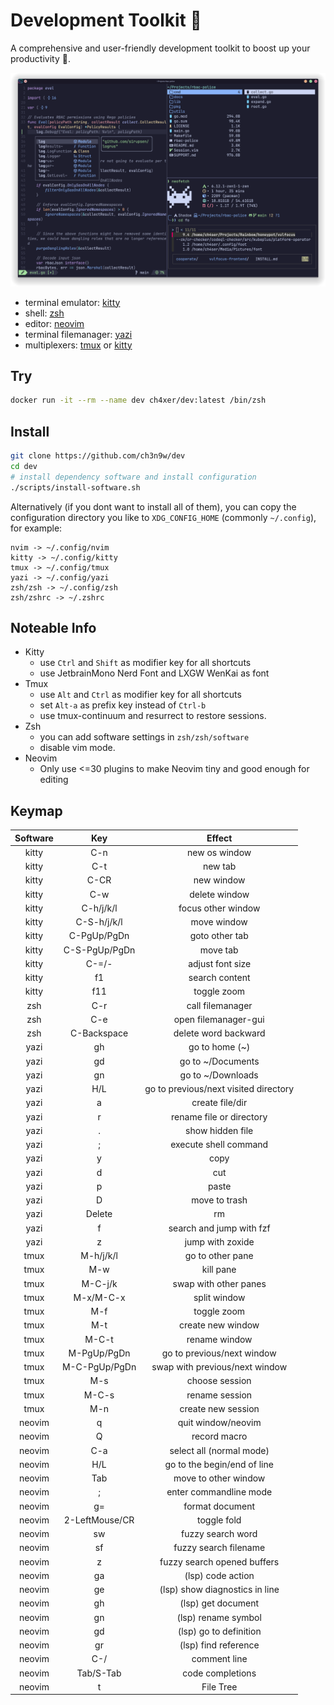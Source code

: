 # Development Toolkit 📡

A comprehensive and user-friendly development toolkit to boost up your productivity 🚀.

![Screenshot](cover.png)

- terminal emulator: [kitty](https://github.com/kovidgoyal/kitty)
- shell: [zsh](https://www.zsh.org/)
- editor: [neovim](https://github.com/neovim/neovim)
- terminal filemanager: [yazi](https://github.com/sxyazi/yazi)
- multiplexers: [tmux](https://github.com/tmux/tmux) or [kitty](https://github.com/kovidgoyal/kitty)

## Try

```bash
docker run -it --rm --name dev ch4xer/dev:latest /bin/zsh
```

## Install

```bash
git clone https://github.com/ch3n9w/dev
cd dev
# install dependency software and install configuration
./scripts/install-software.sh
```

Alternatively (if you dont want to install all of them), you can copy the configuration directory you like to `XDG_CONFIG_HOME` (commonly `~/.config`), for example:

```
nvim -> ~/.config/nvim
kitty -> ~/.config/kitty
tmux -> ~/.config/tmux
yazi -> ~/.config/yazi
zsh/zsh -> ~/.config/zsh
zsh/zshrc -> ~/.zshrc
```

## Noteable Info

- Kitty
  - use `Ctrl` and `Shift` as modifier key for all shortcuts
  - use JetbrainMono Nerd Font and LXGW WenKai as font
- Tmux
  - use `Alt` and `Ctrl` as modifier key for all shortcuts
  - set `Alt-a` as prefix key instead of `Ctrl-b`
  - use tmux-continuum and resurrect to restore sessions.
- Zsh
  - you can add software settings in `zsh/zsh/software`
  - disable vim mode.
- Neovim
  - Only use <=30 plugins to make Neovim tiny and good enough for editing

## Keymap

| Software |      Key       |                Effect                 |
| :------: | :------------: | :-----------------------------------: |
|  kitty   |      C-n       |             new os window             |
|  kitty   |      C-t       |                new tab                |
|  kitty   |      C-CR      |              new window               |
|  kitty   |      C-w       |             delete window             |
|  kitty   |   C-h/j/k/l    |          focus other window           |
|  kitty   |  C-S-h/j/k/l   |              move window              |
|  kitty   |  C-PgUp/PgDn   |            goto other tab             |
|  kitty   | C-S-PgUp/PgDn  |               move tab                |
|  kitty   |     C-=/-      |           adjust font size            |
|  kitty   |       f1       |            search content             |
|  kitty   |      f11       |              toggle zoom              |
|   zsh    |      C-r       |           call filemanager            |
|   zsh    |      C-e       |         open filemanager-gui          |
|   zsh    |  C-Backspace   |         delete word backward          |
|   yazi   |       gh       |            go to home (~)             |
|   yazi   |       gd       |           go to ~/Documents           |
|   yazi   |       gn       |           go to ~/Downloads           |
|   yazi   |      H/L       | go to previous/next visited directory |
|   yazi   |       a        |            create file/dir            |
|   yazi   |       r        |       rename file or directory        |
|   yazi   |       .        |           show hidden file            |
|   yazi   |       ;        |         execute shell command         |
|   yazi   |       y        |                 copy                  |
|   yazi   |       d        |                  cut                  |
|   yazi   |       p        |                 paste                 |
|   yazi   |       D        |             move to trash             |
|   yazi   |     Delete     |                  rm                   |
|   yazi   |       f        |       search and jump with fzf        |
|   yazi   |       z        |           jump with zoxide            |
|   tmux   |   M-h/j/k/l    |           go to other pane            |
|   tmux   |      M-w       |               kill pane               |
|   tmux   |    M-C-j/k     |         swap with other panes         |
|   tmux   |   M-x/M-C-x    |             split window              |
|   tmux   |      M-f       |              toggle zoom              |
|   tmux   |      M-t       |           create new window           |
|   tmux   |     M-C-t      |             rename window             |
|   tmux   |  M-PgUp/PgDn   |      go to previous/next window       |
|   tmux   | M-C-PgUp/PgDn  |    swap with previous/next window     |
|   tmux   |      M-s       |            choose session             |
|   tmux   |     M-C-s      |            rename session             |
|   tmux   |      M-n       |          create new session           |
|  neovim  |       q        |          quit window/neovim           |
|  neovim  |       Q        |             record macro              |
|  neovim  |      C-a       |       select all (normal mode)        |
|  neovim  |      H/L       |      go to the begin/end of line      |
|  neovim  |      Tab       |         move to other window          |
|  neovim  |       ;        |        enter commandline mode         |
|  neovim  |       g=       |            format document            |
|  neovim  | 2-LeftMouse/CR |              toggle fold              |
|  neovim  |       sw       |           fuzzy search word           |
|  neovim  |       sf       |         fuzzy search filename         |
|  neovim  |       z        |      fuzzy search opened buffers      |
|  neovim  |       ga       |           (lsp) code action           |
|  neovim  |       ge       |    (lsp) show diagnostics in line     |
|  neovim  |       gh       |          (lsp) get document           |
|  neovim  |       gn       |          (lsp) rename symbol          |
|  neovim  |       gd       |        (lsp) go to definition         |
|  neovim  |       gr       |         (lsp) find reference          |
|  neovim  |      C-/       |             comment line              |
|  neovim  |   Tab/S-Tab    |           code completions            |
|  neovim  |       t        |               File Tree               |
